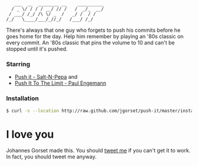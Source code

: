 ```
   ___  __  ________ __    __________
  / _ \/ / / / __/ // /   /  _/_  __/
 / ___/ /_/ /\ \/ _  /   _/ /  / /
/_/   \____/___/_//_/   /___/ /_/
```

There's always that one guy who forgets to push his commits before he goes
home for the day. Help him remember by playing an '80s classic on every commit. An
'80s classic that pins the volume to 10 and can't be stopped until it's pushed.

### Starring

* [Push it - Salt-N-Pepa](http://www.youtube.com/watch?v=YleXlgHI1oM) and
* [Push It To The Limit - Paul Engemann](https://www.youtube.com/watch?v=KO2VIuDHzxM)

### Installation

```sh
$ curl -s --location http://raw.github.com/jgorset/push-it/master/install.sh | sh
```

# I love you

Johannes Gorset made this. You should [tweet me](http://twitter.com/jgorset>) if you can't get it
to work. In fact, you should tweet me anyway.
